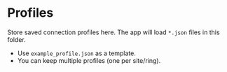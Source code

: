 # Profiles
Store saved connection profiles here. The app will load `*.json` files in this folder.

- Use `example_profile.json` as a template.
- You can keep multiple profiles (one per site/ring).
